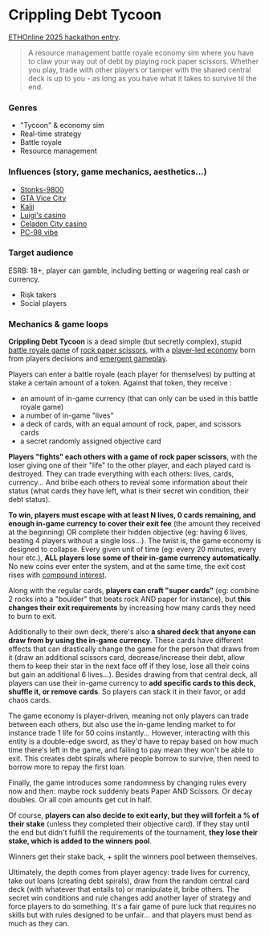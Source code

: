 # Crippling Debt Tycoon

[ETHOnline 2025 hackathon entry](https://ethglobal.com/events/ethonline2025).

> A resource management battle royale economy sim where you have to claw your way out of debt by playing rock paper scissors. Whether you play, trade with other players or tamper with the shared central deck is up to you - as long as you have what it takes to survive til the end.

### Genres

- "Tycoon" & economy sim
- Real-time strategy
- Battle royale
- Resource management

### Influences (story, game mechanics, aesthetics...)

- [Stonks-9800](https://store.steampowered.com/app/1539140/STONKS9800_Stock_Market_Simulator/)
- [GTA Vice City](https://en.wikipedia.org/wiki/Grand_Theft_Auto:_Vice_City)
- [Kaiji](https://en.wikipedia.org/wiki/Tobaku_Mokushiroku_Kaiji)
- [Luigi's casino](https://sm64-conspiracies.fandom.com/wiki/Luigi%27s_Casino)
- [Celadon City casino](https://bulbapedia.bulbagarden.net/wiki/Celadon_Game_Corner)
- [PC-98 vibe](https://www.pinterest.com/ideas/pc98-pc-games/950955929444/)

### Target audience

ESRB: 18+, player can gamble, including betting or wagering real cash or currency.

- Risk takers
- Social players

### Mechanics & game loops

**Crippling Debt Tycoon** is a dead simple (but secretly complex), stupid [battle royale game](https://en.wikipedia.org/wiki/Battle_royal) of [rock paper scissors](https://en.wikipedia.org/wiki/Rock_paper_scissors), with a [player-led economy](https://en.wikipedia.org/wiki/Virtual_economy) born from players decisions and [emergent gameplay](https://en.wikipedia.org/wiki/Emergent_gameplay).

Players can enter a battle royale (each player for themselves) by putting at stake a certain amount of a token. Against that token, they receive :

- an amount of in-game currency (that can only can be used in this battle royale game)
- a number of in-game "lives"
- a deck of cards, with an equal amount of rock, paper, and scissors cards
- a secret randomly assigned objective card

**Players "fights" each others with a game of rock paper scissors**, with the loser giving one of their "life" to the other player, and each played card is destroyed. They can trade everything with each others: lives, cards, currency... And bribe each others to reveal some information about their status (what cards they have left, what is their secret win condition, their debt status).

**To win, players must escape with at least N lives, 0 cards remaining, and enough in-game currency to cover their exit fee** (the amount they received at the beginning) OR complete their hidden objective (eg: having 6 lives, beating 4 players without a single loss...). The twist is, the game economy is designed to collapse. Every given unit of time (eg: every 20 minutes, every hour etc.), **ALL players lose some of their in-game currency automatically**. No new coins ever enter the system, and at the same time, the exit cost rises with [compound interest](https://en.wikipedia.org/wiki/Compound_interest).

Along with the regular cards, **players can craft "super cards"** (eg: combine 2 rocks into a "boulder" that beats rock AND paper for instance), but **this changes their exit requirements** by increasing how many cards they need to burn to exit.

Additionally to their own deck, there's also **a shared deck that anyone can draw from by using the in-game currency**. These cards have different effects that can drastically change the game for the person that draws from it (draw an additional scissors card, decrease/increase their debt, allow them to keep their star in the next face off if they lose, lose all their coins but gain an additional 6 lives...). Besides drawing from that central deck, all players can use their in-game currency to **add specific cards to this deck, shuffle it, or remove cards**. So players can stack it in their favor, or add chaos cards.

The game economy is player-driven, meaning not only players can trade between each others, but also use the in-game lending market to for instance trade 1 life for 50 coins instantly... However, interacting with this entity is a double-edge sword, as they'd have to repay based on how much time there's left in the game, and failing to pay mean they won't be able to exit. This creates debt spirals where people borrow to survive, then need to borrow more to repay the first loan.

Finally, the game introduces some randomness by changing rules every now and then: maybe rock suddenly beats Paper AND Scissors. Or decay doubles. Or all coin amounts get cut in half.

Of course, **players can also decide to exit early, but they will forfeit a % of their stake** (unless they completed their objective card). If they stay until the end but didn't fulfill the requirements of the tournament, **they lose their stake, which is added to the winners pool**.

Winners get their stake back, + split the winners pool between themselves.

Ultimately, the depth comes from player agency: trade lives for currency, take out loans (creating debt spirals), draw from the random central card deck (with whatever that entails to) or manipulate it, bribe others. The secret win conditions and rule changes add another layer of strategy and force players to do something. It's a fair game of pure luck that requires no skills but with rules designed to be unfair... and that players must bend as much as they can.
